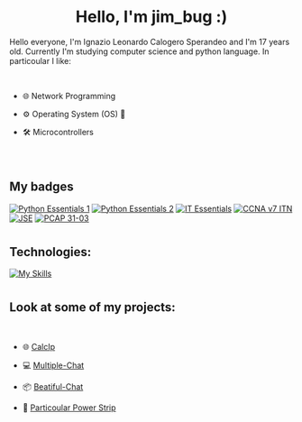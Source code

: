 # <div align="center"><br> Hello, I'm jim_bug :) </br></div>
    
<p> Hello everyone, I'm Ignazio Leonardo Calogero Sperandeo and I'm 17 years old. Currently I'm studying computer science and python language. In particoular I like: </p>
<br>

- 🌐 Network Programming
  

- ⚙️ Operating System (OS) 🐧
  

- 🛠️ Microcontrollers

 
<br/>






# <h2>My badges </h2>
[![Python Essentials 1](https://images.credly.com/size/340x100/images/68c0b94d-f6ac-40b1-a0e0-921439eb092e/image.png)](https://www.credly.com/badges/d5c81272-ece6-4ac0-8c71-b2dd02c1c80f/public_url) [![Python Essentials 2](https://images.credly.com/size/340x100/images/3f802526-7274-4230-91ab-f6d1a35340e6/image.png)]([https://www.credly.com/badges/d5c81272-ece6-4ac0-8c71-b2dd02c1c80f/public_url](https://www.credly.com/badges/d5c81272-ece6-4ac0-8c71-b2dd02c1c80f/public_url)) [![IT Essentials](https://images.credly.com/size/340x100/images/04e8034c-81f5-4f7f-ab23-e8b428c31ce9/ITE.png)]([https://www.credly.com/badges/9c24a925-9e60-428f-a8fa-1f4572c8c41f/public_url) [![CCNA v7 ITN](https://images.credly.com/size/340x100/images/70d71df5-f3dc-4380-9b9d-f22513a70417/CCNAITN__1_.png)]([https://www.credly.com/earner/earned/badge/86fcdc36-afd2-478d-95cc-1d4e7f724a1b]) [![JSE](https://images.credly.com/size/340x100/images/b93bf373-3da6-4ada-9879-a0c39d6a11f8/image.png)]([https://www.credly.com/earner/earned/badge/9eb1d289-a095-46aa-8ec7-f46a920783a3]) 
[![PCAP 31-03](https://images.credly.com/size/340x100/images/4e248e82-9e87-4a63-9263-250fafe5fb1f/image.png)]([https://www.credly.com/earner/earned/badge/f7186799-93e7-42f3-85ef-996e4240d9bf]) 


# <h2>Technologies: </h2>

[![My Skills](https://skillicons.dev/icons?i=python,c,java,js,arduino,linux,bash)](https://skillicons.dev)


# <h2> Look at some of my projects: </h2>

<br>

-  🌐 [CalcIp](https://github.com/jim-bug/calcip)

-  💻 [Multiple-Chat](https://github.com/jim-bug/Multiple-Chat)

-  📦 [Beatiful-Chat](https://github.com/jim-bug/Beautiful-Chat)

-  🔌 [Particoular Power Strip](https://github.com/jim-bug/PPS)

</br>
